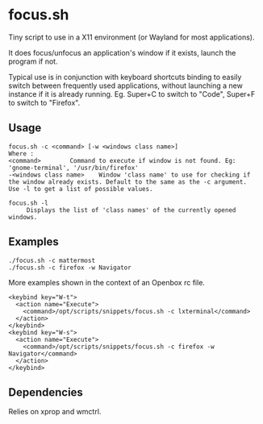 # focus.sh

Tiny script to use in a X11 environment (or Wayland for most applications).

It does focus/unfocus an application's window if it exists, launch the program if not.

Typical use is in conjunction with keyboard shortcuts binding to easily switch between frequently used applications, without launching a new instance if it is already running.
Eg. Super+C to switch to "Code", Super+F to switch to "Firefox".

## Usage

```
focus.sh -c <command> [-w <windows class name>]
Where :
<command>		 Command to execute if window is not found. Eg: 'gnome-terminal', '/usr/bin/firefox'
-<windows class name>	 Window 'class name' to use for checking if the window already exists. Default to the same as the -c argument.
Use -l to get a list of possible values.

focus.sh -l
	 Displays the list of 'class names' of the currently opened windows.
```


## Examples

```
./focus.sh -c mattermost
./focus.sh -c firefox -w Navigator
```

More examples shown in the context of an Openbox rc file.
```
<keybind key="W-t">
  <action name="Execute">
    <command>/opt/scripts/snippets/focus.sh -c lxterminal</command>
  </action>
</keybind>
<keybind key="W-s">
  <action name="Execute">
    <command>/opt/scripts/snippets/focus.sh -c firefox -w Navigator</command>
  </action>
</keybind>
```

## Dependencies

Relies on xprop and wmctrl.
